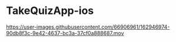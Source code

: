 # TakeQuizApp-ios




https://user-images.githubusercontent.com/66906961/162946974-90db8f3c-9e42-4637-bc3a-37cf0a888687.mov

